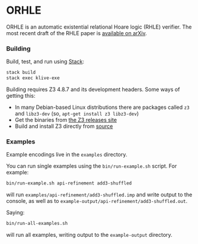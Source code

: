 # ORHLE

ORHLE is an automatic existential relational Hoare logic (RHLE) verifier. The most recent draft of the RHLE paper is [available on arXiv](https://arxiv.org/abs/2002.02904).


### Building

Build, test, and run using [Stack](https://docs.haskellstack.org/en/stable/README):

```bash
stack build
stack exec klive-exe
```

Building requires Z3 4.8.7 and its development headers. Some ways of getting this:
  * In many Debian-based Linux distributions there are packages called `z3` and
    `libz3-dev` (so, `apt-get install z3 libz3-dev`)
  * Get the binaries from [the Z3 releases site](https://github.com/Z3Prover/z3/releases)
  * Build and install Z3 directly from [source](https://github.com/Z3Prover/z3)


### Examples

Example encodings live in the `examples` directory.

You can run single examples using the `bin/run-example.sh` script. For example:

```bash
bin/run-example.sh api-refinement add3-shuffled
```

will run `examples/api-refinement/add3-shuffled.imp` and write output to the
console, as well as to `example-output/api-refinement/add3-shuffled.out`.

Saying:

```bash
bin/run-all-examples.sh
```

will run all examples, writing output to the `example-output` directory.

